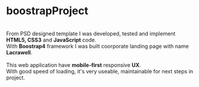 <h1>boostrapProject</h1>
<br>
From PSD designed template I was developed, tested and implement <strong>HTML5, CSS3</strong> and <strong>JavaScript</strong> code.<br> 
With <b>Boostrap4</b> framework I was built coorporate landing page with name <b>Lacrawell</b>.
<br><br>
This web application have <b>mobile-first</b> responsive <b>UX</b>.<br>
With good speed of loading, it's very useable, maintainable for next steps
in project.

